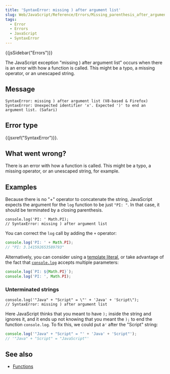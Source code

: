 ```yaml
---
title: 'SyntaxError: missing ) after argument list'
slug: Web/JavaScript/Reference/Errors/Missing_parenthesis_after_argument_list
tags:
  - Error
  - Errors
  - JavaScript
  - SyntaxError
---
```


{{jsSidebar("Errors")}}

The JavaScript exception "missing ) after argument list" occurs when there is an error
with how a function is called. This might be a typo, a missing operator, or an unescaped
string.

## Message

```
SyntaxError: missing ) after argument list (V8-based & Firefox)
SyntaxError: Unexpected identifier 'x'. Expected ')' to end an argument list. (Safari)
```

## Error type

{{jsxref("SyntaxError")}}.

## What went wrong?

There is an error with how a function is called. This might be a typo, a missing
operator, or an unescaped string, for example.

## Examples

Because there is no "+" operator to concatenate the string, JavaScript expects the
argument for the `log` function to be just `"PI: "`. In that case,
it should be terminated by a closing parenthesis.

```js-nolint example-bad
console.log('PI: ' Math.PI);
// SyntaxError: missing ) after argument list
```

You can correct the `log` call by adding the `+` operator:

```js example-good
console.log('PI: ' + Math.PI);
// "PI: 3.141592653589793"
```

Alternatively, you can consider using a [template literal](/en-US/docs/Web/JavaScript/Reference/Template_literals), or take advantage of the fact that [`console.log`](/en-US/docs/Web/API/console/log) accepts multiple parameters:

```js example-good
console.log(`PI: ${Math.PI}`);
console.log('PI: ', Math.PI);
```

### Unterminated strings

```js-nolint example-bad
console.log('"Java" + "Script" = \"' + 'Java' + 'Script\");
// SyntaxError: missing ) after argument list
```

Here JavaScript thinks that you meant to have `);` inside the string and
ignores it, and it ends up not knowing that you meant the `);` to end the
function `console.log`. To fix this, we could put a`'` after the
"Script" string:

```js example-good
console.log('"Java" + "Script" = "' + 'Java' + 'Script"');
// '"Java" + "Script" = "JavaScript"'
```

## See also

- [Functions](/en-US/docs/Web/JavaScript/Guide/Functions)
